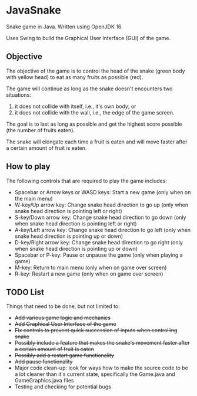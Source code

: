 # JavaSnake
Snake game in Java. Written using OpenJDK 16.

Uses Swing to build the Graphical User Interface (GUI) of the game.

## Objective

The objective of the game is to control the head of the snake (green body with yellow head) to eat as many fruits as possible (red).

The game will continue as long as the snake doesn't encounters two situations: 
1. it does not collide with itself, i.e., it's own body; or 
2. it does not collide with the wall, i.e., the edge of the game screen.

The goal is to last as long as possible and get the highest score possible (the number of fruits eaten).

The snake will elongate each time a fruit is eaten and will move faster after a certain amount of fruit is eaten.

## How to play

The following controls that are required to play the game includes:

* Spacebar or Arrow keys or WASD keys: Start a new game (only when on the main menu)
* W-key/Up arrow key: Change snake head direction to go up (only when snake head direction is pointing left or right)
* S-key/Down arrow key: Change snake head direction to go down (only when snake head direction is pointing left or right)
* A-key/Left arrow key: Change snake head direction to go left (only when snake head direction is pointing up or down)
* D-key/Right arrow key: Change snake head direction to go right (only when snake head direction is pointing up or down)
* Spacebar or P-key: Pause or unpause the game (only when playing a game)
* M-key: Return to main menu (only when on game over screen)
* R-key: Restart a new game (only when on game over screen)

## TODO List

Things that need to be done, but not limited to:

* ~~Add various game logic and mechanics~~
* ~~Add Graphical User Interface of the game~~
* ~~Fix controls to prevent quick succession of inputs when controlling snake~~
* ~~Possibly include a feature that makes the snake's movement faster after a certain amount of fruit is eaten~~
* ~~Possibly add a restart game functionality~~
* ~~Add pause functionality~~
* Major code clean-up: look for ways how to make the source code to be a lot cleaner than it's current state, specifically the Game.java and GameGraphics.java files
* Testing and checking for potential bugs
